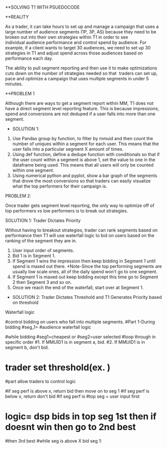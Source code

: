 **SOLVING T1 WITH PSUEDOCODE

**REALITY

As a trader, it can take hours to set up and manage a campaign that uses a large number of audience segments (1P, 3P, AS) because they need to be broken out into their own strategies within T1 in order to see individual audience performance and control spend by audience. For example, if a client wants to target 30 audiences, we need to set up 30 strategies in T1 and adjust spend across those audiences based on performance each day.

The ability to pull segment reporting and then use it to make optimizations  cuts down on the number of strategies needed so that  traders can set up, pace and optimize a campaign that uses multiple segments in under 5 minutes.





**PROBLEM 1

Although there are ways to get a segment report within MM, T1 does not have a direct segment level reporting feature. This is because impressions, spend and conversions are not deduped if a user falls into more than one segment.

* SOLUTION 1:

1. Use Pandas group by function, to filter by mmuid and then count the number of uniques within a segment for each user. This means that the user falls into a particular segment X amount of times. 
2. Using def function, define a dedupe function with conditionals so that if the user count within a segment is above 1, set the value to one in the dataframe being used. This means that all users will only be counted within one segment. 
3. Using numerical python and pyplot, show a bar graph of the segments that drove the most conversions so that traders can easily visualize what the top performers for their campaign is.


PROBLEM 2: 

Once trader gets segment level reporting, the only way to optimize off of top performers vs low performers is to break out strategies.

SOLUTION 1: Trader Dictates Priority

Without having to breakout strategies, trader can rank segments based on performance then T1 will use waterfall logic to bid on users based on the ranking of the segment they are in.

1. User input order of segments.
2. Bid 1 is in Segment 1. 
3. If Segment 1 wins the impression then keep bidding in Segment 1 until spend is maxed out there. *Note-Since the top performing segments are usually low scale ones, all of the daily spend won't go to one segment. 
4. If Segment 1 is maxed out keep bidding except this time go to Segment 2 then Segment 3 and so on. 
5. Once we reach the end of the waterfall, start over at Segment 1. 


* SOLUTION 2: Trader Dictates Threshold and T1 Generates Priority based on threshold

Waterfall logic 












#control bidding on users who fall into multiple segments.
#Part 1-During bidding
#seg_1=
#audience waterfall logic

#while bidding
#seg1=cheapest or #seg2=user selected
#loop through in specific order
#1. If MMUID1 is in segment a, bid. 
#2. If MMUID1 is in segment b, don't bid.

# trader set threshold(ex. )
#part  allow traders to control logic

#if seg perf is above x, return bid then move on to seg 1
#if seg perf is below x, return don't bid
#if seg perf is 
#top seg = user input first
# logic= dsp bids in top seg 1st then if doesnt win then go to 2nd best
#then 3rd best
#while seg is above X bid seg 1:
#



